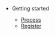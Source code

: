 * Getting started

  * [Process](process.md)
  * [Register](register.md)
<!--stackedit_data:
eyJoaXN0b3J5IjpbLTY1NzA3MDg2OV19
-->